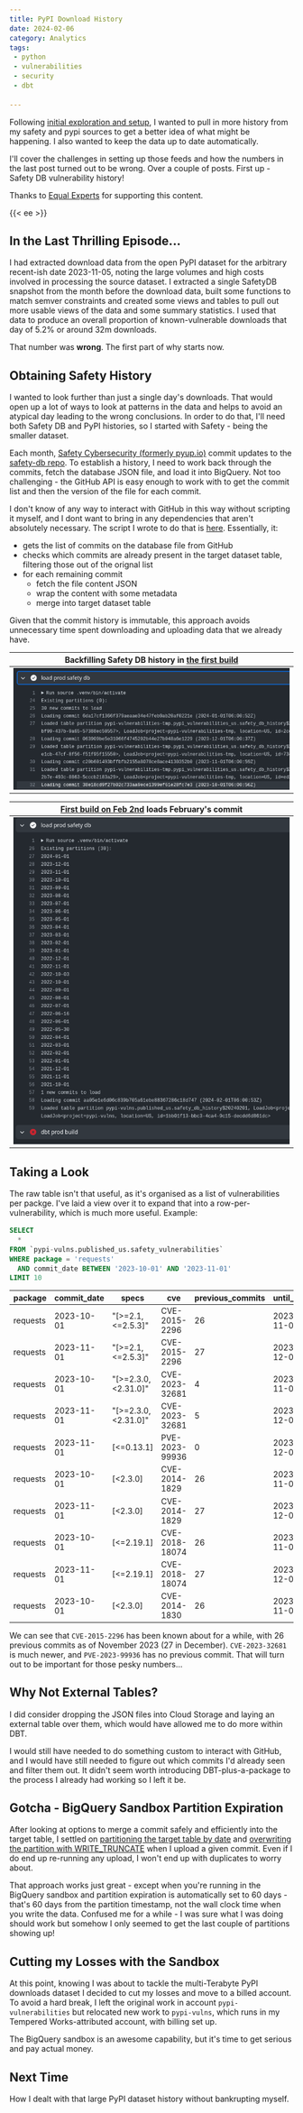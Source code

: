 ```yaml
---
title: PyPI Download History
date: 2024-02-06
category: Analytics
tags:
 - python
 - vulnerabilities
 - security
 - dbt

---
```


Following [initial exploration and setup](../2024-01-19-pypi-vulnerabilities-setup/index.md), I wanted to pull in more history from my safety and pypi sources to get a better idea of what might be happening. I also wanted to keep the data up to date automatically.

I'll cover the challenges in setting up those feeds and how the numbers in the last post turned out to be wrong. Over a couple of posts. First up - Safety DB vulnerability history!

Thanks to [Equal Experts](https://equalexperts.com) for supporting this content.

{{< ee >}}

<!--more-->

## In the Last Thrilling Episode...

I had extracted download data from the open PyPI dataset for the arbitrary recent-ish date 2023-11-05, noting the large volumes and high costs involved in processing the source dataset. I extracted a single SafetyDB snapshot from the month before the download data, built some functions to match semver constraints and created some views and tables to pull out more usable views of the data and some summary statistics. I used that data to produce an overall proportion of known-vulnerable downloads that day of 5.2% or around 32m downloads.

That number was **wrong**. The first part of why starts now.

## Obtaining Safety History

I wanted to look further than just a single day's downloads. That would open up a lot of ways to look at patterns in the data and helps to avoid an atypical day leading to the wrong conclusions. In order to do that, I'll need both Safety DB and PyPI histories, so I started with Safety - being the smaller dataset.

Each month, [Safety Cybersecurity (formerly pyup.io)](https://github.com/pyupio) commit updates to the [safety-db repo](https://github.com/pyupio/safety-db). To establish a history, I need to work back through the commits, fetch the database JSON file, and load it into BigQuery. Not too challenging - the GitHub API is easy enough to work with to get the commit list and then the version of the file for each commit.

I don't know of any way to interact with GitHub in this way without scripting it myself, and I dont want to bring in any dependencies that aren't absolutely necessary. The script I wrote to do that is [here](https://github.com/brabster/pypi_vulnerabilities/blob/64812282d8c94d32a769723fdb99da3b2a97d861/etl/safety_db/load_missing_partitions.py). Essentially, it:

- gets the list of commits on the database file from GitHub
- checks which commits are already present in the target dataset table, filtering those out of the orignal list
- for each remaining commit
  - fetch the file content JSON
  - wrap the content with some metadata
  - merge into target dataset table

Given that the commit history is immutable, this approach avoids unnecessary time spent downloading and uploading data that we already have.

|Backfilling Safety DB history in [the first build](https://github.com/brabster/pypi_vulnerabilities/actions/runs/7716571519/job/21033677275)|
|-|
|![Backfilling Safety DB history](./assets/safety_init_load.png)|

|[First build on Feb 2nd](https://github.com/brabster/pypi_vulnerabilities/actions/runs/7716571519/job/21033677275) loads February's commit|
|-|
|![First build on Feb 2nd loads February's commit](./assets/safety_next_load.png)|

## Taking a Look

The raw table isn't that useful, as it's organised as a list of vulnerabilities per packge. I've laid a view over it to expand that into a row-per-vulnerability, which is much more useful. Example:

```sql
SELECT
  *
FROM `pypi-vulns.published_us.safety_vulnerabilities`
WHERE package = 'requests'
  AND commit_date BETWEEN '2023-10-01' AND '2023-11-01'
LIMIT 10
```

|package|commit_date|specs|cve|previous_commits|until_date|
|-------|-----------|-----|---|----------------|----------|
|requests|2023-10-01|"[>=2.1,<=2.5.3]"|CVE-2015-2296|26|2023-11-01|
|requests|2023-11-01|"[>=2.1,<=2.5.3]"|CVE-2015-2296|27|2023-12-01|
|requests|2023-10-01|"[>=2.3.0,<2.31.0]"|CVE-2023-32681|4|2023-11-01|
|requests|2023-11-01|"[>=2.3.0,<2.31.0]"|CVE-2023-32681|5|2023-12-01|
|requests|2023-11-01|[<=0.13.1]|PVE-2023-99936|0|2023-12-01|
|requests|2023-10-01|[<2.3.0]|CVE-2014-1829|26|2023-11-01|
|requests|2023-11-01|[<2.3.0]|CVE-2014-1829|27|2023-12-01|
|requests|2023-10-01|[<=2.19.1]|CVE-2018-18074|26|2023-11-01|
|requests|2023-11-01|[<=2.19.1]|CVE-2018-18074|27|2023-12-01|
|requests|2023-10-01|[<2.3.0]|CVE-2014-1830|26|2023-11-01|

We can see that `CVE-2015-2296` has been known about for a while, with 26 previous commits as of November 2023 (27 in December). `CVE-2023-32681` is much newer, and `PVE-2023-99936` has no previous commit. That will turn out to be important for those pesky numbers...

## Why Not External Tables?

I did consider dropping the JSON files into Cloud Storage and laying an external table over them, which would have allowed me to do more within DBT.

I would still have needed to do something custom to interact with GitHub, and I would have still needed to figure out which commits I'd already seen and filter them out. It didn't seem worth introducing DBT-plus-a-package to the process I already had working so I left it be.

## Gotcha - BigQuery Sandbox Partition Expiration

After looking at options to merge a commit safely and efficiently into the target table, I settled on [partitioning the target table by date](https://github.com/brabster/pypi_vulnerabilities/blob/64812282d8c94d32a769723fdb99da3b2a97d861/etl/safety_db/bigquery.py#L3) and [overwriting the partition with WRITE_TRUNCATE](https://github.com/brabster/pypi_vulnerabilities/blob/64812282d8c94d32a769723fdb99da3b2a97d861/etl/safety_db/bigquery.py#L45) when I upload a given commit. Even if I do end up re-running any upload, I won't end up with duplicates to worry about.

That approach works just great - except when you're running in the BigQuery sandbox and partition expiration is automatically set to 60 days - that's 60 days from the partition timestamp, not the wall clock time when you write the data. Confused me for a while - I was sure what I was doing should work but somehow I only seemed to get the last couple of partitions showing up!

## Cutting my Losses with the Sandbox

At this point, knowing I was about to tackle the multi-Terabyte PyPI downloads dataset I decided to cut my losses and move to a billed account. To avoid a hard break, I left the original work in account `pypi-vulnerabilities` but relocated new work to `pypi-vulns`, which runs in my Tempered Works-attributed account, with billing set up.

The BigQuery sandbox is an awesome capability, but it's time to get serious and pay actual money.

## Next Time

How I dealt with that large PyPI dataset history without bankrupting myself.
